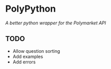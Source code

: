 # **PolyPython**
_A better python wrapper for the Polymarket API_

## TODO
* Allow question sorting
* Add examples
* Add errors
